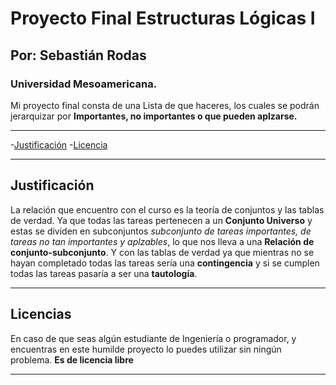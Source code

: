 # Proyecto Final Estructuras Lógicas I
## Por: Sebastián Rodas
### Universidad Mesoamericana.

Mi proyecto final consta de una Lista de que haceres, los cuales se podrán jerarquizar por **Importantes, no importantes o que pueden aplzarse.**
___ 
-[Justificación](#justificacion)
-[Licencia](#licencia)
___
## Justificación
La relación que encuentro con el curso es la teoría de conjuntos y las tablas de verdad. Ya que todas las tareas pertenecen a un **Conjunto Universo** y estas se dividen en subconjuntos *subconjunto de tareas importantes, de tareas no tan importantes y aplzables*, lo que nos lleva a una **Relación de conjunto-subconjunto**.
Y con las tablas de verdad ya que mientras no se hayan completado todas las tareas sería una **contingencia** y si se cumplen todas las tareas pasaría a ser una **tautología**.
___
## Licencias
En caso de que seas algún estudiante de Ingeniería o programador, y encuentras en este humilde proyecto lo puedes utilizar sin ningún problema.
**Es de licencia libre**
___
